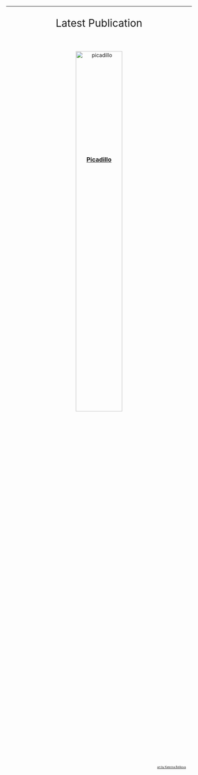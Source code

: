 ## 

---

<p style="text-align: center; font-size:2em;">Latest Publication</p>

&nbsp;

<div style="position:relative;text-align:center;">
  <img src="/images/picadillo.png" alt="picadillo" style="width:50%;">
  <div style="position:absolute;left:50%;top:15%;transform:translate(-50%,-50%);color:white;font-weight:bold;font-size:1.17em;"><a href="https://www.thedreadmachine.com/picadillo/" target="_blank">Picadillo</a></div>
  <div style="position:absolute;bottom:8px;right:16px;color:white;font-size:0.5em"><a href="https://linktr.ee/NinjaJo?fbclid=IwAR0jMFDaXsZvY13q258QeQKtFVxRCistaLdW5xjqP3AeLPPHAMZ1FixY_qM" target="_blank">art by Katerina Belikova</a></div>
</div>

